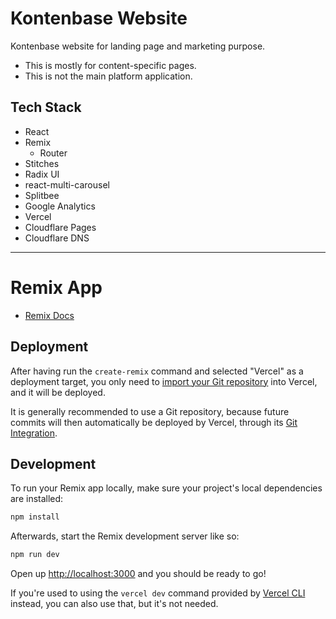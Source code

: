 # Kontenbase Website

Kontenbase website for landing page and marketing purpose.

- This is mostly for content-specific pages.
- This is not the main platform application.

## Tech Stack

- React
- Remix
  - Router
- Stitches
- Radix UI
- react-multi-carousel
- Splitbee
- Google Analytics
- Vercel
- Cloudflare Pages
- Cloudflare DNS

---

# Remix App

- [Remix Docs](https://remix.run/docs)

## Deployment

After having run the `create-remix` command and selected "Vercel" as a deployment target, you only need to [import your Git repository](https://vercel.com/new) into Vercel, and it will be deployed.

It is generally recommended to use a Git repository, because future commits will then automatically be deployed by Vercel, through its [Git Integration](https://vercel.com/docs/concepts/git).

## Development

To run your Remix app locally, make sure your project's local dependencies are installed:

```sh
npm install
```

Afterwards, start the Remix development server like so:

```sh
npm run dev
```

Open up [http://localhost:3000](http://localhost:3000) and you should be ready to go!

If you're used to using the `vercel dev` command provided by [Vercel CLI](https://vercel.com/cli) instead, you can also use that, but it's not needed.

